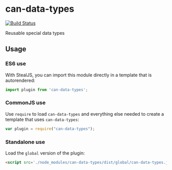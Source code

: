 # can-data-types

[![Build Status](https://travis-ci.org/canjs/can-data-types.svg?branch=master)](https://travis-ci.org/canjs/can-data-types)

Reusable special data types

## Usage

### ES6 use

With StealJS, you can import this module directly in a template that is autorendered:

```js
import plugin from 'can-data-types';
```

### CommonJS use

Use `require` to load `can-data-types` and everything else
needed to create a template that uses `can-data-types`:

```js
var plugin = require("can-data-types");
```

### Standalone use

Load the `global` version of the plugin:

```html
<script src='./node_modules/can-data-types/dist/global/can-data-types.js'></script>
```
